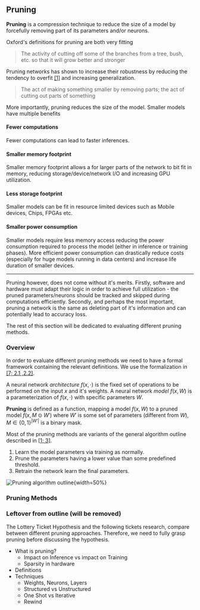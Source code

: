 ## Pruning

**Pruning** is a compression technique to reduce the size of a model by forcefully removing part of its parameters and/or neurons.

Oxford's definitions for pruning are both very fitting

> The activity of cutting off some of the branches from a tree, bush, etc. so that it will grow better and stronger

Pruning networks has shown to increase their robustness by reducing the tendency to overfit [[1]](#ref-1) and increasing generalization.

> The act of making something smaller by removing parts; the act of cutting out parts of something

More importantly, pruning reduces the size of the model. Smaller models have multiple benefits

#### Fewer computations

Fewer computations can lead to faster inferences.

#### Smaller memory footprint

Smaller memory footprint allows a for larger parts of the network to bit fit in memory, reducing storage/device/network I/O and increasing GPU utilization.

#### Less storage footprint

Smaller models can be fit in resource limited devices such as Mobile devices, Chips, FPGAs etc.

#### Smaller power consumption

Smaller models require less memory access reducing the power consumption required to process the model (either in inference or training phases). More efficient power consumption can drastically reduce costs (especially for huge models running in data centers) and increase life duration of smaller devices.

---

Pruning however, does not come without it's merits. Firstly, software and hardware must adapt their logic in order to achieve full utilization - the pruned parameters/neurons should be tracked and skipped during computations efficiently. Secondly, and perhaps the most important, pruning a network is the same as deleting part of it's information and can potentially lead to accuracy loss. 

The rest of this section will be dedicated to evaluating different pruning methods.

### Overview

In order to evaluate different pruning methods we need to have a formal framework containing the relevant definitions. We use the formalization in [[7; 2.1 ,2.2]](#ref-7).

A neural network *architecture* $f(x, \cdot)$ is the fixed set of operations to be performed on the input $x$ and it's weights. A neural network *model* $f(x, W)$ is a parameterization of $f(x, \cdot)$ with specific parameters $W$. 

**Pruning** is defined as a function, mapping a model $f(x, W)$ to a pruned model $f(x, M \odot W')$ where $W'$ is some set of parameters (different from $W$), $M \in \{0, 1\}^{|W'|}$ is a binary mask.

Most of the pruning methods are variants of the general algorithm outline described in [[1; 3]](#ref-1).

1. Learn the model parameters via training as normally.
2. Prune the parameters having a lower value than some predefined threshold.
3. Retrain the network learn the final parameters.

![Pruning algorithm outline](assets/pruning-algorithm-outline.png){width=50%}

### Pruning Methods

### Leftover from outline (will be removed)

The Lottery Ticket Hypothesis and the following tickets research, compare between different pruning approaches. Therefore, we need to fully grasp pruning before discussing the hypothesis.

- What is pruning?
  - Impact on Inference vs impact on Training
  - Sparsity in hardware
- Definitions
- Techniques
  - Weights, Neurons, Layers
  - Structured vs Unstructured
  - One Shot vs Iterative
  - Rewind

